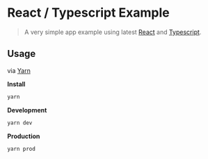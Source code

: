 # React / Typescript Example

> A very simple app example using latest [React](https://reactjs.org/) and [Typescript](https://www.typescriptlang.org/).

## Usage

via [Yarn](https://yarnpkg.com/)

**Install**

```sh
yarn
```

**Development**

```sh
yarn dev
```

**Production**

```sh
yarn prod
```
